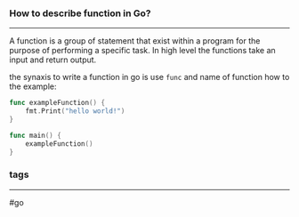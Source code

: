 ### How to describe function in Go?
-----------


A function is a group of statement that exist within a program for the purpose of performing a specific task.
In high level the functions take an input and return output.

the synaxis to write a function in go is use `func` and name of function how to the example:

```go
func exampleFunction() {
	fmt.Print("hello world!")
}

func main() {
	exampleFunction()
}
```

### tags
-----------
#go